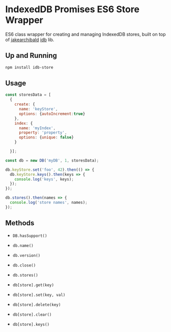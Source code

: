 # IndexedDB Promises ES6 Store Wrapper
ES6 class wrapper for creating and managing IndexedDB stores, built on top of [jakearchibald](https://github.com/jakearchibald) [idb](https://github.com/jakearchibald/idb) lib.

## Up and Running
```sh
npm install idb-store
```

## Usage
```js
const storesData = [
  {
    create: {
      name: 'keyStore',
      options: {autoIncrement:true}
    },
    index: {
      name: 'myIndex',
      property: 'property',
      options: {unique: false}
    }

  }];

const db = new DB('myDB', 1, storesData);

db.keyStore.set('foo', 42).then(() => {
  db.keyStore.keys().then(keys => {
    console.log('keys', keys);
  });
});

db.stores().then(names => {
  console.log('store names', names);
});

```

## Methods
- `DB.hasSupport()`
- `db.name()`
- `db.version()`
- `db.close()`
- `db.stores()`

- `db[store].get(key)`
- `db[store].set(key, val)`
- `db[store].delete(key)`
- `db[store].clear()`
- `db[store].keys()`


